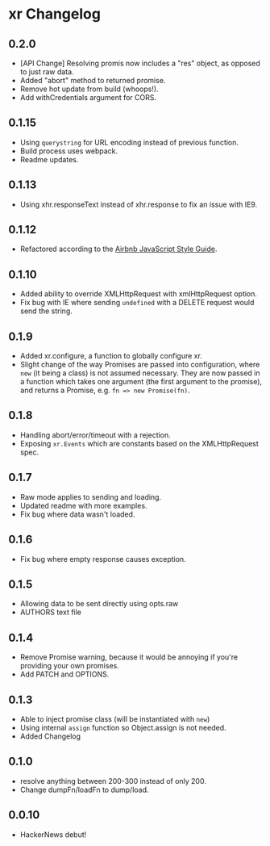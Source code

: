 xr Changelog
============

0.2.0
------

* [API Change] Resolving promis now includes a "res" object, as opposed to just raw data.
* Added "abort" method to returned promise.
* Remove hot update from build (whoops!).
* Add withCredentials argument for CORS.

0.1.15
------

* Using `querystring` for URL encoding instead of previous function.
* Build process uses webpack.
* Readme updates.

0.1.13
------

* Using xhr.responseText instead of xhr.response to fix an issue with IE9.

0.1.12
------

* Refactored according to the [Airbnb JavaScript Style Guide](https://github.com/airbnb/javascript).


0.1.10
------

* Added ability to override XMLHttpRequest with xmlHttpRequest option.
* Fix bug with IE where sending `undefined` with a DELETE request would send the string.

0.1.9
-----

* Added xr.configure, a function to globally configure xr.
* Slight change of the way Promises are passed into configuration,
  where `new` (it being a class) is not assumed necessary. They are
  now passed in a function which takes one argument (the first argument
  to the promise), and returns a Promise, e.g. `fn => new Promise(fn)`.

0.1.8
-----

* Handling abort/error/timeout with a rejection.
* Exposing `xr.Events` which are constants based on the XMLHttpRequest spec.

0.1.7
------

* Raw mode applies to sending and loading.
* Updated readme with more examples.
* Fix bug where data wasn't loaded.

0.1.6
-----

* Fix bug where empty response causes exception.

0.1.5
-----

* Allowing data to be sent directly using opts.raw
* AUTHORS text file

0.1.4
-----

* Remove Promise warning, because it would be annoying if you're providing your
  own promises.
* Add PATCH and OPTIONS.

0.1.3
-----

* Able to inject promise class (will be instantiated with `new`)
* Using internal `assign` function so Object.assign is not needed.
* Added Changelog

0.1.0
-----

* resolve anything between 200-300 instead of only 200.
* Change dumpFn/loadFn to dump/load.

0.0.10
------

* HackerNews debut!
